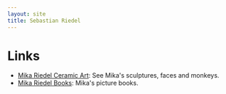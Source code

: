 ```yaml
---
layout: site
title: Sebastian Riedel
---
```



Links
========
* [Mika Riedel Ceramic Art](http://mikapotter.wordpress.com/): See Mika's sculptures, faces and monkeys. 
* [Mika Riedel Books](https://mikariedel.github.io): Mika's picture books.
  
